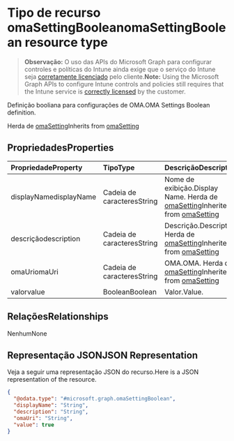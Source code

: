 # <a name="omasettingboolean-resource-type"></a><span data-ttu-id="cf5b6-101">Tipo de recurso omaSettingBoolean</span><span class="sxs-lookup"><span data-stu-id="cf5b6-101">omaSettingBoolean resource type</span></span>

> <span data-ttu-id="cf5b6-102">**Observação:** O uso das APIs do Microsoft Graph para configurar controles e políticas do Intune ainda exige que o serviço do Intune seja [corretamente licenciado](https://go.microsoft.com/fwlink/?linkid=839381) pelo cliente.</span><span class="sxs-lookup"><span data-stu-id="cf5b6-102">**Note:** Using the Microsoft Graph APIs to configure Intune controls and policies still requires that the Intune service is [correctly licensed](https://go.microsoft.com/fwlink/?linkid=839381) by the customer.</span></span>

<span data-ttu-id="cf5b6-103">Definição booliana para configurações de OMA.</span><span class="sxs-lookup"><span data-stu-id="cf5b6-103">OMA Settings Boolean definition.</span></span>

<span data-ttu-id="cf5b6-104">Herda de [omaSetting](../resources/intune_deviceconfig_omasetting.md)</span><span class="sxs-lookup"><span data-stu-id="cf5b6-104">Inherits from [omaSetting](../resources/intune_deviceconfig_omasetting.md)</span></span>

## <a name="properties"></a><span data-ttu-id="cf5b6-105">Propriedades</span><span class="sxs-lookup"><span data-stu-id="cf5b6-105">Properties</span></span>
|<span data-ttu-id="cf5b6-106">Propriedade</span><span class="sxs-lookup"><span data-stu-id="cf5b6-106">Property</span></span>|<span data-ttu-id="cf5b6-107">Tipo</span><span class="sxs-lookup"><span data-stu-id="cf5b6-107">Type</span></span>|<span data-ttu-id="cf5b6-108">Descrição</span><span class="sxs-lookup"><span data-stu-id="cf5b6-108">Description</span></span>|
|:---|:---|:---|
|<span data-ttu-id="cf5b6-109">displayName</span><span class="sxs-lookup"><span data-stu-id="cf5b6-109">displayName</span></span>|<span data-ttu-id="cf5b6-110">Cadeia de caracteres</span><span class="sxs-lookup"><span data-stu-id="cf5b6-110">String</span></span>|<span data-ttu-id="cf5b6-111">Nome de exibição.</span><span class="sxs-lookup"><span data-stu-id="cf5b6-111">Display Name.</span></span> <span data-ttu-id="cf5b6-112">Herda de [omaSetting](../resources/intune_deviceconfig_omasetting.md)</span><span class="sxs-lookup"><span data-stu-id="cf5b6-112">Inherited from [omaSetting](../resources/intune_deviceconfig_omasetting.md)</span></span>|
|<span data-ttu-id="cf5b6-113">descrição</span><span class="sxs-lookup"><span data-stu-id="cf5b6-113">description</span></span>|<span data-ttu-id="cf5b6-114">Cadeia de caracteres</span><span class="sxs-lookup"><span data-stu-id="cf5b6-114">String</span></span>|<span data-ttu-id="cf5b6-115">Descrição.</span><span class="sxs-lookup"><span data-stu-id="cf5b6-115">Description.</span></span> <span data-ttu-id="cf5b6-116">Herda de [omaSetting](../resources/intune_deviceconfig_omasetting.md)</span><span class="sxs-lookup"><span data-stu-id="cf5b6-116">Inherited from [omaSetting](../resources/intune_deviceconfig_omasetting.md)</span></span>|
|<span data-ttu-id="cf5b6-117">omaUri</span><span class="sxs-lookup"><span data-stu-id="cf5b6-117">omaUri</span></span>|<span data-ttu-id="cf5b6-118">Cadeia de caracteres</span><span class="sxs-lookup"><span data-stu-id="cf5b6-118">String</span></span>|<span data-ttu-id="cf5b6-119">OMA.</span><span class="sxs-lookup"><span data-stu-id="cf5b6-119">OMA.</span></span> <span data-ttu-id="cf5b6-120">Herda de [omaSetting](../resources/intune_deviceconfig_omasetting.md)</span><span class="sxs-lookup"><span data-stu-id="cf5b6-120">Inherited from [omaSetting](../resources/intune_deviceconfig_omasetting.md)</span></span>|
|<span data-ttu-id="cf5b6-121">valor</span><span class="sxs-lookup"><span data-stu-id="cf5b6-121">value</span></span>|<span data-ttu-id="cf5b6-122">Boolean</span><span class="sxs-lookup"><span data-stu-id="cf5b6-122">Boolean</span></span>|<span data-ttu-id="cf5b6-123">Valor.</span><span class="sxs-lookup"><span data-stu-id="cf5b6-123">Value.</span></span>|

## <a name="relationships"></a><span data-ttu-id="cf5b6-124">Relações</span><span class="sxs-lookup"><span data-stu-id="cf5b6-124">Relationships</span></span>
<span data-ttu-id="cf5b6-125">Nenhum</span><span class="sxs-lookup"><span data-stu-id="cf5b6-125">None</span></span>
## <a name="json-representation"></a><span data-ttu-id="cf5b6-126">Representação JSON</span><span class="sxs-lookup"><span data-stu-id="cf5b6-126">JSON Representation</span></span>
<span data-ttu-id="cf5b6-127">Veja a seguir uma representação JSON do recurso.</span><span class="sxs-lookup"><span data-stu-id="cf5b6-127">Here is a JSON representation of the resource.</span></span>
<!--{
  "blockType": "resource",
  "baseType": "microsoft.graph.omaSetting",
  "@odata.type": "microsoft.graph.omaSettingBoolean"
}-->
``` json
{
  "@odata.type": "#microsoft.graph.omaSettingBoolean",
  "displayName": "String",
  "description": "String",
  "omaUri": "String",
  "value": true
}
```



